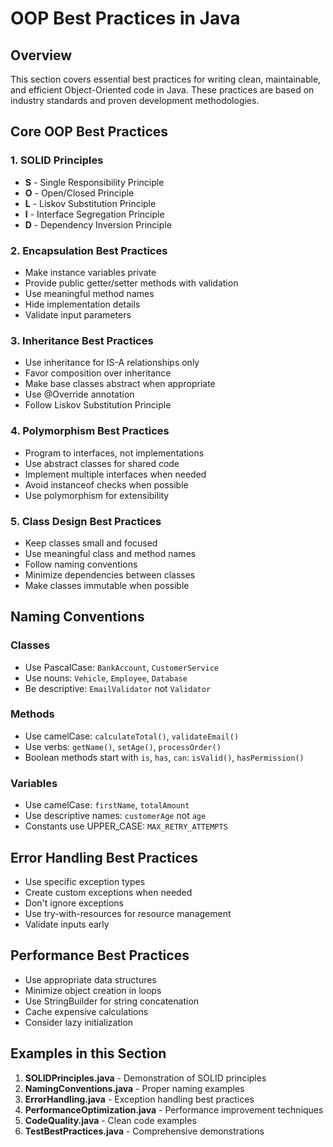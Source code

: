 # OOP Best Practices in Java

## Overview

This section covers essential best practices for writing clean, maintainable, and efficient Object-Oriented code in Java. These practices are based on industry standards and proven development methodologies.

## Core OOP Best Practices

### 1. **SOLID Principles**
- **S** - Single Responsibility Principle
- **O** - Open/Closed Principle  
- **L** - Liskov Substitution Principle
- **I** - Interface Segregation Principle
- **D** - Dependency Inversion Principle

### 2. **Encapsulation Best Practices**
- Make instance variables private
- Provide public getter/setter methods with validation
- Use meaningful method names
- Hide implementation details
- Validate input parameters

### 3. **Inheritance Best Practices**
- Use inheritance for IS-A relationships only
- Favor composition over inheritance
- Make base classes abstract when appropriate
- Use @Override annotation
- Follow Liskov Substitution Principle

### 4. **Polymorphism Best Practices**
- Program to interfaces, not implementations
- Use abstract classes for shared code
- Implement multiple interfaces when needed
- Avoid instanceof checks when possible
- Use polymorphism for extensibility

### 5. **Class Design Best Practices**
- Keep classes small and focused
- Use meaningful class and method names
- Follow naming conventions
- Minimize dependencies between classes
- Make classes immutable when possible

## Naming Conventions

### Classes
- Use PascalCase: `BankAccount`, `CustomerService`
- Use nouns: `Vehicle`, `Employee`, `Database`
- Be descriptive: `EmailValidator` not `Validator`

### Methods
- Use camelCase: `calculateTotal()`, `validateEmail()`
- Use verbs: `getName()`, `setAge()`, `processOrder()`
- Boolean methods start with `is`, `has`, `can`: `isValid()`, `hasPermission()`

### Variables
- Use camelCase: `firstName`, `totalAmount`
- Use descriptive names: `customerAge` not `age`
- Constants use UPPER_CASE: `MAX_RETRY_ATTEMPTS`

## Error Handling Best Practices

- Use specific exception types
- Create custom exceptions when needed
- Don't ignore exceptions
- Use try-with-resources for resource management
- Validate inputs early

## Performance Best Practices

- Use appropriate data structures
- Minimize object creation in loops
- Use StringBuilder for string concatenation
- Cache expensive calculations
- Consider lazy initialization

## Examples in this Section

1. **SOLIDPrinciples.java** - Demonstration of SOLID principles
2. **NamingConventions.java** - Proper naming examples
3. **ErrorHandling.java** - Exception handling best practices
4. **PerformanceOptimization.java** - Performance improvement techniques
5. **CodeQuality.java** - Clean code examples
6. **TestBestPractices.java** - Comprehensive demonstrations
